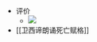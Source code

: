 - 评价
    - ![](https://firebasestorage.googleapis.com/v0/b/firescript-577a2.appspot.com/o/imgs%2Fapp%2Fhaozhongwen%2FpP-onFCLZx.png?alt=media&token=da70b52e-7537-4266-93c6-37076f664c6f)
- [[卫西谛朗诵死亡赋格]]
